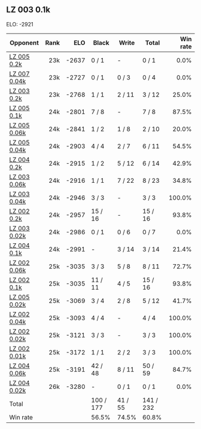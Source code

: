 ## LZ 003 0.1k ##

ELO: -2921

Opponent | Rank | ELO | Black | Write | Total | Win rate
---------|-----:|----:|-------|-------|-------|-------:
[LZ 005 0.2k](LZ%20005%200.2k.md) | 23k | -2637 | 0 / 1 | - | 0 / 1 | 0.0%
[LZ 007 0.04k](LZ%20007%200.04k.md) | 23k | -2727 | 0 / 1 | 0 / 3 | 0 / 4 | 0.0%
[LZ 003 0.2k](LZ%20003%200.2k.md) | 23k | -2768 | 1 / 1 | 2 / 11 | 3 / 12 | 25.0%
[LZ 005 0.1k](LZ%20005%200.1k.md) | 24k | -2801 | 7 / 8 | - | 7 / 8 | 87.5%
[LZ 005 0.06k](LZ%20005%200.06k.md) | 24k | -2841 | 1 / 2 | 1 / 8 | 2 / 10 | 20.0%
[LZ 005 0.04k](LZ%20005%200.04k.md) | 24k | -2903 | 4 / 4 | 2 / 7 | 6 / 11 | 54.5%
[LZ 004 0.2k](LZ%20004%200.2k.md) | 24k | -2915 | 1 / 2 | 5 / 12 | 6 / 14 | 42.9%
[LZ 003 0.06k](LZ%20003%200.06k.md) | 24k | -2916 | 1 / 1 | 7 / 22 | 8 / 23 | 34.8%
[LZ 003 0.04k](LZ%20003%200.04k.md) | 24k | -2946 | 3 / 3 | - | 3 / 3 | 100.0%
[LZ 002 0.2k](LZ%20002%200.2k.md) | 24k | -2957 | 15 / 16 | - | 15 / 16 | 93.8%
[LZ 003 0.02k](LZ%20003%200.02k.md) | 24k | -2986 | 0 / 1 | 0 / 6 | 0 / 7 | 0.0%
[LZ 004 0.1k](LZ%20004%200.1k.md) | 24k | -2991 | - | 3 / 14 | 3 / 14 | 21.4%
[LZ 002 0.06k](LZ%20002%200.06k.md) | 25k | -3035 | 3 / 3 | 5 / 8 | 8 / 11 | 72.7%
[LZ 002 0.1k](LZ%20002%200.1k.md) | 25k | -3035 | 11 / 11 | 4 / 5 | 15 / 16 | 93.8%
[LZ 005 0.02k](LZ%20005%200.02k.md) | 25k | -3069 | 3 / 4 | 2 / 8 | 5 / 12 | 41.7%
[LZ 002 0.04k](LZ%20002%200.04k.md) | 25k | -3093 | 4 / 4 | - | 4 / 4 | 100.0%
[LZ 002 0.02k](LZ%20002%200.02k.md) | 25k | -3121 | 3 / 3 | - | 3 / 3 | 100.0%
[LZ 002 0.01k](LZ%20002%200.01k.md) | 25k | -3172 | 1 / 1 | 2 / 2 | 3 / 3 | 100.0%
[LZ 004 0.06k](LZ%20004%200.06k.md) | 25k | -3191 | 42 / 48 | 8 / 11 | 50 / 59 | 84.7%
[LZ 004 0.02k](LZ%20004%200.02k.md) | 26k | -3280 | - | 0 / 1 | 0 / 1 | 0.0%
Total | | | 100 / 177 | 41 / 55 | 141 / 232 | 
Win rate| | | 56.5% | 74.5% | 60.8% | 
